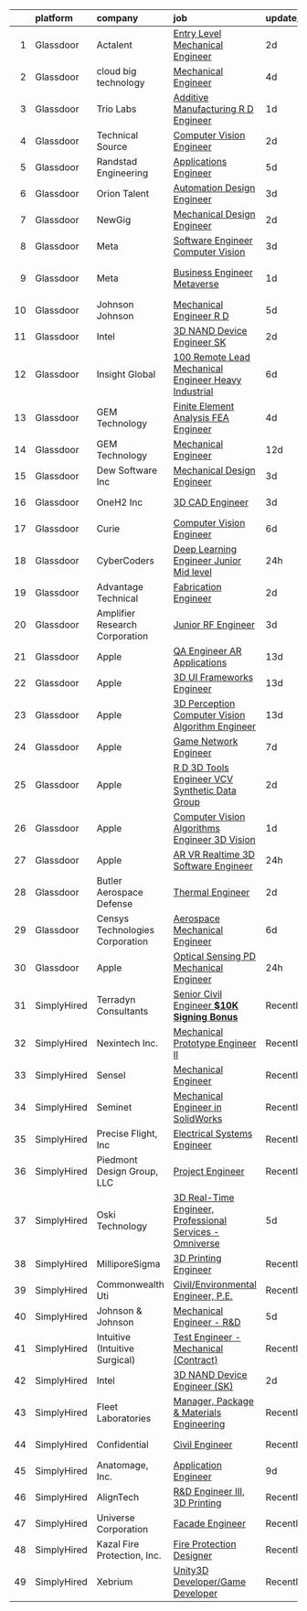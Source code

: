 

|    | platform    | company                         | job                                                                                                                                                                                                                                                                                                                                                                                                                                                                                                                                                                                                                                                                                                                                                                                                                                                                                                                                                                                                                                                                                                                                                                                                                                                                                                                                                                                                                                                                    | update_time   | location        |
|---:|:------------|:--------------------------------|:-----------------------------------------------------------------------------------------------------------------------------------------------------------------------------------------------------------------------------------------------------------------------------------------------------------------------------------------------------------------------------------------------------------------------------------------------------------------------------------------------------------------------------------------------------------------------------------------------------------------------------------------------------------------------------------------------------------------------------------------------------------------------------------------------------------------------------------------------------------------------------------------------------------------------------------------------------------------------------------------------------------------------------------------------------------------------------------------------------------------------------------------------------------------------------------------------------------------------------------------------------------------------------------------------------------------------------------------------------------------------------------------------------------------------------------------------------------------------|:--------------|:----------------|
|  1 | Glassdoor   | Actalent                        | [Entry Level Mechanical Engineer](https://www.glassdoor.com/partner/jobListing.htm?pos=120&ao=1110586&s=58&guid=00000182e8769592ab3e5d692e8ec8f8&src=GD_JOB_AD&t=SR&vt=w&ea=1&cs=1_35b13b8f&cb=1661757462303&jobListingId=1008097709223&cpc=F41FEAB56D215062&jrtk=3-0-1gbk7d5dt2orc001-1gbk7d5ed2275000-b1b06bc0b7d6abe7--6NYlbfkN0ChYVx_I3yfZ_JDY3EFoivtqvi_stwnZ_kRt8Dowt_l_d1ydueao4NE-oUleRJ4yhieQCQg4CEUg5kHGzx3ngPJE9ozwM4bbGHd6I-9Ko3KmQjgP_8h698SRPIyWHOX60ApJPyaq18XwtmOdvyhs0sbZ7sRB0p6_rKuUpAbmZe5lLlLdopUBEKLLBxloK-tXAKHWi8LoU4AuJt_kOreVnBKtdpmZHumw9yvYSTEdNIKjEqk7PFcK5UWLhRBtyHJgHao6aBmN4h9SBS8tmNzlNjdy40T8Ng5Zoi3LrnyU0X_kmDLE63E1MnnnTggq4eq_v8EgXaN0i_vPPDxtqji5KEQ1ipUrrW1Ih3xUia9mHG9fKmY562slOiJe6QhJ0G4d4w7fAI2JZ8Ya8xdFJaT0HS7IsGCaur9QBb7CMkJv3XL08_AJ8nH7x7yyqWc-tlylsszZRlWt_Y_N3n-5FPoEH21C-M-j-r56-i_ytRByPFFAeSMDe9b6HPpE69E14DQ2FfmM7VT2vuPomAQGyVql5aBeDuGlP3XtBTUMQ8_1YJ9S2O65ymjI3UwfpPPuOuXdWyj3Jgj0DUHXPlRvVHHtpDE2qlNXwgKP03g6V2XGYdzvAfPXRPQsUZjmiAnFke1hz07ZEX_hL5_NmCiz1EM2y51K_14PSTcGJLIaZo3CFWlY_OOcTQCXJKSe4CK68Xq54j1NMVic5BqsQOeHMOFGGTMeI8cwBST-PjrRZqVPvP2FbxNmTvekS0jG8EEDJ0uaJwG1gIFUBs_K8Ac73300KkdSun978oe8vYwSnvPmJSheLEprkWb3kGQieMT28-VG3R3jC6i-6KzFyAjZU6DH3sl2l9psKLqXCflD5U1IY5NQ4sojM-dWtSmfppb_2Ut2eEVVDDo_qD4mWSg_E0hpjfNZI8fMG8aoc78oQL4urHrHK6hhLld1RyhILbdg0YwbHMl_9LaRe9XPUWe2GjO4T0W)                                                                                                             | 2d            | Hyattsville, MD |
|  2 | Glassdoor   | cloud big technology            | [Mechanical Engineer](https://www.glassdoor.com/partner/jobListing.htm?pos=130&ao=1136043&s=58&guid=00000182e8769592ab3e5d692e8ec8f8&src=GD_JOB_AD&t=SR&vt=w&ea=1&cs=1_32148392&cb=1661757462303&jobListingId=1008091108411&jrtk=3-0-1gbk7d5dt2orc001-1gbk7d5ed2275000-e259a27cd6c82b0a-)                                                                                                                                                                                                                                                                                                                                                                                                                                                                                                                                                                                                                                                                                                                                                                                                                                                                                                                                                                                                                                                                                                                                                                              | 4d            | Texas City, TX  |
|  3 | Glassdoor   | Trio Labs                       | [Additive Manufacturing R D Engineer](https://www.glassdoor.com/partner/jobListing.htm?pos=111&ao=1110586&s=58&guid=00000182e8769592ab3e5d692e8ec8f8&src=GD_JOB_AD&t=SR&vt=w&ea=1&cs=1_500da786&cb=1661757462302&jobListingId=1008098463089&cpc=A65DF3A704A48F9B&jrtk=3-0-1gbk7d5dt2orc001-1gbk7d5ed2275000-9dc914b3ec0a2316--6NYlbfkN0Cd5ZvLdai7cR0fypH5_WiGezUQesq24dbKuF0ly35yaxRTBN3h8ZOqqTfX7muDhdNWDaizCg6YCPelZIfiiTNMuumByU5qLqNzync5nMxb85P-YvksolJMG8JAMlx5ubIWZtAuv4HEsNWZD901m8qkpKKsZAusQGIWd_oF7PJNVPu2gsB01XCh8VwM-XhfNQdtsQ4vMpe8e_2fYgHcnSXdY4khHAkhUytD9NUg6pBwnpcMuj3tVq4gjeAvI38LZ2oWxcOzu_tHZun7Wjv3jMUxojJvdXhpuckEQKNTQPBhpaHqeW5SCZPve1rWtKbRK-YxkLIVI7Azf4Eu2iCWfC8ulVaK404FH19i9r8Vl-QlCnL5dEyikd2y2D0XPiMmjA-Eq5FXHPfMiCBZjtVbBXY3gXnXakegtFTPey52RQZRw3s8DcyI6bpCWooKlW2nSOh8Iriy0gsSJJVybWjJdfqmSIwdEwEQfzf1DMuZOWsU2vn37vXosCRICtfZp7d66F5NwvI2MP26ba6BUF2HJSvC)                                                                                                                                                                                                                                                                                                                                                                                                                                                                                                                                                                         | 1d            | Morrisville, NC |
|  4 | Glassdoor   | Technical Source                | [Computer Vision Engineer](https://www.glassdoor.com/partner/jobListing.htm?pos=109&ao=1110586&s=58&guid=00000182e8769592ab3e5d692e8ec8f8&src=GD_JOB_AD&t=SR&vt=w&ea=1&cs=1_76b2fbdb&cb=1661757462301&jobListingId=1008096611903&cpc=E773D000C9BC26FA&jrtk=3-0-1gbk7d5dt2orc001-1gbk7d5ed2275000-fcc801bb0031cb7e--6NYlbfkN0BVHAVbyk02xtdsekdlTrE-4sTi7dv4b3jkPrZBtDRpMmX6F-ebl-7PLX6xGoiR0jhnNRNqAuY9JSqnib0szHK_NmU4syC1DD49NyZn67T65kBDogOL8fghJubHqxb3B7mHDbOURq7cPcpASEpVJIV5DWp6KXeMBwt71z9euHvEpzL0omKYYsHjB5MVloRl7LHXQdl18ey8pRL3Tcx8MTa_9b41jUR8YnHUa-PcqS9asaIsALkSR0WjzuoI5BxB8XHDR39Xy_MtCUFLdfSO9thegcX_ClqFmIaUx8FsMrQrFjXEgx-LaGdNs0TqYipXXURv_HY4tvngbSlFr9DEBkkMsMcXJ9zqL2J3RZGr3Dw04l2oeHBP902OPuw5oxRq8culA-hJloT9NQiH9903EMwH5HwbFirSbwT8WRuYITKpx-bBe4UQKdTHKgbGBQ4I99FboY9ifx3en3szvB-anafcUVOtunyOSUR_tZ6sB7PBl49wGsEB4yc7AYrhEcjr2jsNw34TASQAsmYw6VXqEmvT)                                                                                                                                                                                                                                                                                                                                                                                                                                                                                                                                                                                    | 2d            | Remote          |
|  5 | Glassdoor   | Randstad Engineering            | [Applications Engineer](https://www.glassdoor.com/partner/jobListing.htm?pos=121&ao=1110586&s=58&guid=00000182e8769592ab3e5d692e8ec8f8&src=GD_JOB_AD&t=SR&vt=w&ea=1&cs=1_a0b0c641&cb=1661757462303&jobListingId=1008088996615&cpc=451933188B21919D&jrtk=3-0-1gbk7d5dt2orc001-1gbk7d5ed2275000-45f59abb919e2c09--6NYlbfkN0BDx217eft1lC7uqItkaModCFPNh_e0lnHdKkvEJecXwu4gIqA7CFTnXnpT3oVx6723cGo1E2w51J7vcWWfmgJnYV22zmCZGiDAk36AgPcrcLO_4BZ4VAoaddfqDbDZDGsakZ_A08b5E1Yr8Gys3C4OJ67eHd7AyITwv9V4g9fI1nBYVq_bFq2Z-XN54JknFGnjYnOKaKLxrJwvxVny0CY2cBurXDB1gg2wOF87BESC44YqhRdDgMjJ2qplK0fvBaaIfGAMcwXbXX0JrW9gnsaTCclBpyedCqsYsozGDeJf3sUfKEyyRHhSrCmHCD-cSQ5tkBvY9cNKQJ3kDGc-R6KSbEdGYHbi62mclokglZ7Zy0CnCtRcAeODUcexh4_NcAqyYEwooxCWYxyUZbabY356ObaL69GWU3VmuPsLef9BpzhMtXfSKjPRsmHAlmXeRRIlfF_oMVOibd2fqSk2CbSxptnGahVNSs9mxQY45_JVutHqY-kH7ouLAXtNvWTjfxkBrMgQcK_Xh5xJga3vpBNGVwlHYwzvimnuDdkpO5D5lWaR9vmuxSVpvT9dU8dNA--Yeej0WvXqHAhte3cLL6ctMuodkA5rK0kXrK3W4e131-I6x2nbjvXSx5zYMdiZof4%3D)                                                                                                                                                                                                                                                                                                                                                                                                                                                                         | 5d            | Fishers, NY     |
|  6 | Glassdoor   | Orion Talent                    | [Automation Design Engineer](https://www.glassdoor.com/partner/jobListing.htm?pos=119&ao=1110586&s=58&guid=00000182e8769592ab3e5d692e8ec8f8&src=GD_JOB_AD&t=SR&vt=w&cs=1_f08f6760&cb=1661757462302&jobListingId=1008095638978&cpc=A65DF3A704A48F9B&jrtk=3-0-1gbk7d5dt2orc001-1gbk7d5ed2275000-9f092e53be157096--6NYlbfkN0DNcbyVov_OIATnof2VlBLrrhqMepTJY3Ybx5W8u3eg7I8QJSLWZShvKvo8VSgSo7qSBBC6zNYz7ttM9j5p7kqzcr4zwMo-htTWY2d-7uu1qWHWUtaYQU6coGDePYa2p35vbdAkHsXKyEXguU0WSheTY8n9Z-7vDc4vu4RFi2qptBIey0VIjDd6an-eeU5nPqX753oryd7BhP3ksyiG6hpMpzDkCAHmq54YXgl3ePrcfS-jCbGFnSuPhu4QoFNdunNwVxc3hi2z-d_rOuHSTA3ZES0bCQRPegXHWye0oGEvfQARRUePq3AB4no7XcDTMU7D-3Ahlmbutrq8pIHLSWPt1MmrERiOgJlIld0T8e2vrxsQytK1mJOloJrC3Jrg0QWkUGJO9svHJ6gaikq6_HukTO72olhrPeMckLyX__q7OeuoGCyM5t7GcHKH7p3YqojOX1yw5O31BwbZAcQhG-hs6I63SHFmnE0_I4ropImSk09fZxvCgL1idznsPOg_Ry9g7tDRWjEYJSY_Eh_yeocmfswlgKYGZimLiCVnkcTSQujtlOLba9hKio_HcgI96XoARM8mt5rOzA%3D%3D)                                                                                                                                                                                                                                                                                                                                                                                                                                                                                                                           | 3d            | Conroe, TX      |
|  7 | Glassdoor   | NewGig                          | [Mechanical Design Engineer](https://www.glassdoor.com/partner/jobListing.htm?pos=123&ao=1110586&s=58&guid=00000182e8769592ab3e5d692e8ec8f8&src=GD_JOB_AD&t=SR&vt=w&ea=1&cs=1_1c47df38&cb=1661757462303&jobListingId=1008097689412&cpc=3BA4CE39D5B5DEF5&jrtk=3-0-1gbk7d5dt2orc001-1gbk7d5ed2275000-037c64dc584ef29d--6NYlbfkN0DMRWx3dxQwEUy80STP2pDlM0S_bnaKySzJTmtENEPEW3GrnwDjkmeNwP_gM4-BL2G4M_jF2VD7-o8cKRfvKuzjIx5fIgN-gkh1attGM9uEEla6Dw6iFpXy0nAJggcNJ2DR3O2a7fIPA0uxasKU4XBr2s4zEL4pXvo9hi8c2V6d5W2dHDu0eKOxtzBG_KrjXCyU2ViJbNo7iKC6WVJzUYTNqayNMUkO-JFmVsVZplSfWwTrS_8FIPuSongupKKLclLEFjHi3c3dWQh16m4C_rcP-VWJprYKHen-aqaZAoi6Dgn5KjuFT3q2fNzqAneqXxImFb8mNZ7lhVf1yetGl1lroQG309dCtn7WaaS3KeGZY52Jr8B44H1QoQR7sRuSLJStQVqcriB_Yy9ImKHSjl2o2RnaWpyN3jap8H4YKJWOj_esQ2WjOcEXJEEa3_kihHXXPTqRmLRbmxgcW0pKAgP66u2zi7Kjfl0E2kMnZT6lyyfFNvsAvhFqbeuSSUGxpSlM_2ojykEgJRfkLHNsQOUMgwN227f1YLtQXxyGmXbvTgiIt3hj0gsFbmBL62PzQ8Ub4LN-EFxbceb8j3e8C-XPaQCSsXug7evgPVl0vNU1K8taf4Bj2ggD_x9JtlWPJ9LSaBkYcau-GTN7VBefIpBbmyRIyDM3miMtqB17YhosCNwgQIOJxduuYgWiASGtcL1XhITJUR_0DmpaI6nUZWbk_1xNAVySyBpT7synOpBCbnZrtW2BXqlh)                                                                                                                                                                                                                                                                                                                                                  | 2d            | Barrington, NH  |
|  8 | Glassdoor   | Meta                            | [Software Engineer  Computer Vision](https://www.glassdoor.com/partner/jobListing.htm?pos=116&ao=1110586&s=58&guid=00000182e8769592ab3e5d692e8ec8f8&src=GD_JOB_AD&t=SR&vt=w&cs=1_e62b9877&cb=1661757462302&jobListingId=1008093941053&cpc=3DB599BF2F4828F0&jrtk=3-0-1gbk7d5dt2orc001-1gbk7d5ed2275000-b2b518788c3d128a--6NYlbfkN0DYl4UJW4r1Vl7FEn6T9F-rD9lpC-0oMJVSiWjK_MGUd8e8cHXcpv6KPyjLHZEfqkXhXH3RkyJcpBjlKun1g-bIzlOj_engeMDpNUMu2SnjLL4nb2qjHN0fD6G2SaaDCYWd_NADlcKjHwm0To7Vi_zElUhzGS2eBHtTcT-8LusI7T0hKFquTqmxJmkL9sCNDgoTqLb2iC4aA5K6ImnRbHEW6YX5s-dnhjtJIhR-OZ4LznPrYhGwUi9B053KTR25y9pPQLg9KVr5sKDo6_ocqarCXUDnEPm6g70PgFWUm1SS6pvWtUUEJzAhQ9K7Mf-iEL-csXrDBKKLXGFyJnfMuRTtKrYlDNLEQcT9ChKX171mVAFFuZ_t-ip2zs56Lq0naYiYWY3elBFjv2jQB7MumKVeoA9tWJkJRaw8yrhAHJJ5RD9iRhlltMV3kae9KxUO3uedSMn5-BF9y5CAHhd-sT37802_aI8dDdRSUmZfkgpA4dOGy_7OaZoewEyE3gx8S8kxmirEiwmzkms-4PqDaJsRc24AgsE_edAa2WwMUrrb1J6Ss8s61VU1YmoudhObsbj1DlsxigcDC85NLAgvSKsu9YxNZXHIA5QRMOt7fZqxb74pB_jwzjjrCvojCPzC64yfw1amfQTN1YRN5YsKXPKtcGRo8xjJbFUtxG-q1-08TpKCFDxoJ8dMi9tIZxqG08iBA6wjwMHdcTVOB8XWsd4_u4Y5K_xv9ma4RP5HQMDp2UJ5LacFqMjQ6pQ__VZat1J9bNCy8DZBZslZ5AdvG1iZCKve0rOk5pHq7gQ9NjfaYGSHb5w7ViaoZKtuh-MRXDuHIXhUHE604y2MSRAlFOCfpaFaPgUp6K2HT3S_Piv82fK3ma_tF3ht2aFwfYwXZ0UAq7V0GXiI_DVMGjBNnPQ5JhO_K-Epc-R1mqq7IeLraqXNR5vZJCu_L-wntg6S94azouScfZ9BtxMPUcrJJdKkoUtP-u7deLn-nLOBfmL3xsM6aRme7l6XDGm2Dk5Ibv4jNU9PF3xqiZ-MnA-_Uqo4vedUZfDueG14TxYWV8otmZxtFzPFvYgcFEq9QlSA3dA%3D) | 3d            | New York, NY    |
|  9 | Glassdoor   | Meta                            | [Business Engineer  Metaverse](https://www.glassdoor.com/partner/jobListing.htm?pos=110&ao=1110586&s=58&guid=00000182e8769592ab3e5d692e8ec8f8&src=GD_JOB_AD&t=SR&vt=w&cs=1_7a435bb9&cb=1661757462301&jobListingId=1008098380622&cpc=3DB599BF2F4828F0&jrtk=3-0-1gbk7d5dt2orc001-1gbk7d5ed2275000-f74c31323406ede6--6NYlbfkN0DYl4UJW4r1Vl7FEn6T9F-rD9lpC-0oMJVSiWjK_MGUd8e8cHXcpv6KPyjLHZEfqkWOcX9hFWx8hBZJ35vVM6gOPhIq3PQwo91r5nRGltgM-tikUBEzlprCWfFNCLGDtOua8yMqQx-wqUgalNXupcKM3JJCce47PW0xPi_cZSXqwe59jZh0RIuzyvOjD6-Q4Q17ccMzSs_eUc-zinSZMtzSyQjwCBrt020tgDVm0XUWdnNmmfE92-Q68C5WKE30iyyCfnhRszl6nPAheNL-bAjqjf6c85g2FEz7WXwYgP33z3X0bjuf3BlSjmhAa9FAG9jPVRDMfnwgmiDhLdKKwSOOaFmS0UPLiSuN6StcKvBrn2eOBvgNgvuE-qmeg6eQqqjn0_CGQ-I3unr8_we9NmardosPJyJHQvlE7Gzjg6u1V5WByqOy-sA243pDE6MWsVz3UxrYOmG1BVezHifeZtfKVKRFxM7OO9yz8uJpZCIEt4VncA3hPGql4_KO8uO1hHj6eIbEKAxmiiigpbdrB2CF945w62F6PtMxbPOCgFgkkQ8xZ2VmDhVCeebluHolgJGW5ws32VKcRHprsjf8-VjnMwKPz8iRaxx8Dy9ur_UmufT-8_WgFJYRyCVts5yJhWiMyK0LkHGN_sYKUVqoP0bt-xpOnf0zWgiYINimEgat1yRTJntz-o4lhjCbrPNVZfy5KLQUj_VlcgEQl4KonZ6s-UMy80aT7Fk8JKOT6cKB2sNnhpi3qR35rT9f2hikBQPyvdU1fq0Psoy7Xd4KhqrIWU0FDI67KtEcyQT_1pcT8qwD5jGpqYMobArxTYMsFvXy-MjmcDVmnBCZYlms1A5mXagQKPH9La0nl62__5HC99yfGbHqQvQrkySTByMhKWPw9qPiWjOgF9LrmvP_1vW0kV4VRj0ojlRNDSviZrOgCFahp1N-PSn8Dgc1uzc16CZlhKKLHwsNoOPj2-3UuigapuDq83FfjHEQoA5KGprQ244NSgDzeHtYN-175uQhbY1kX9ZuFvlo0hrbYqBmzZU-KanrUCYvW50%3D)                                       | 1d            | Los Angeles, CA |
| 10 | Glassdoor   | Johnson   Johnson               | [Mechanical Engineer   R D](https://www.glassdoor.com/partner/jobListing.htm?pos=127&ao=1136043&s=58&guid=00000182e8769592ab3e5d692e8ec8f8&src=GD_JOB_AD&t=SR&vt=w&cs=1_223b38b9&cb=1661757462303&jobListingId=1008087742313&jrtk=3-0-1gbk7d5dt2orc001-1gbk7d5ed2275000-01e4976b1197adc2-)                                                                                                                                                                                                                                                                                                                                                                                                                                                                                                                                                                                                                                                                                                                                                                                                                                                                                                                                                                                                                                                                                                                                                                             | 5d            | Santa Clara, CA |
| 11 | Glassdoor   | Intel                           | [3D NAND Device Engineer  SK ](https://www.glassdoor.com/partner/jobListing.htm?pos=129&ao=1136043&s=58&guid=00000182e8769592ab3e5d692e8ec8f8&src=GD_JOB_AD&t=SR&vt=w&cs=1_9535c4e2&cb=1661757462303&jobListingId=1008096181371&jrtk=3-0-1gbk7d5dt2orc001-1gbk7d5ed2275000-5198f76ba5ecc0a3-)                                                                                                                                                                                                                                                                                                                                                                                                                                                                                                                                                                                                                                                                                                                                                                                                                                                                                                                                                                                                                                                                                                                                                                          | 2d            | Santa Clara, CA |
| 12 | Glassdoor   | Insight Global                  | [100  Remote Lead Mechanical Engineer  Heavy Industrial ](https://www.glassdoor.com/partner/jobListing.htm?pos=117&ao=1110586&s=58&guid=00000182e8769592ab3e5d692e8ec8f8&src=GD_JOB_AD&t=SR&vt=w&ea=1&cs=1_f4f85dfe&cb=1661757462303&jobListingId=1008086517088&cpc=AC285F3A3ECA6BB0&jrtk=3-0-1gbk7d5dt2orc001-1gbk7d5ed2275000-3dafc79a394c6fa3--6NYlbfkN0BKkHZu3wF05EeDimN_p6sYpKCMArvwa95YdH7UpkaBCmVx1zoZnA2qnPb-1Ufh2tiOHJD1ZNQVpekmIBD-LDA5YAW11vBtMrC2aUr2CaOn7pMvvaS6rfymOwiAuRFWl5Jm0wtBB3nIg6_0ciRWc5_M9XUfh8fuk9Qofe-TvQrZDkJ82rzo-QsAuiMjc9ri7gqpBL4TO_FsQkgAFkDhABCPY1J1FCElC3rZluEUCVhj4Y0zQhqGCmaGghHMs1iAc02QVXM6O6nxTE-ZSV-1GU6rUcuuUjDxI8KEKtD38ULz3H93GfaXxCEmPFYvkF5PMg7BbOxbH2HuqHLY4r9CaG6Or9hZHzgqrwEYFsbcah0BOovdlE4hhruOFmmtODj6jI04JCncYxyegfGMxc2BHk1RutJ3hZCb4hPNnsjtVCFT81WQKwtA1zETAC9Dd_mWDhX7sM_lJnugmHKgu6nc4dlCtSMXAzCFoSd8qYt3TCchohpwefeAqzNi4IHF66ZDIzvKrIYvFDXEap2QsZUvjMdq-tpQWW3s60-sYyYku8bEZg%3D%3D)                                                                                                                                                                                                                                                                                                                                                                                                                                                                                                                         | 6d            | Remote          |
| 13 | Glassdoor   | GEM Technology                  | [Finite Element Analysis  FEA  Engineer](https://www.glassdoor.com/partner/jobListing.htm?pos=102&ao=1110586&s=58&guid=00000182e8769592ab3e5d692e8ec8f8&src=GD_JOB_AD&t=SR&vt=w&ea=1&cs=1_e72d788b&cb=1661757462300&jobListingId=1008091012394&cpc=0B561D89933DD0A0&jrtk=3-0-1gbk7d5dt2orc001-1gbk7d5ed2275000-7fab29bb225d4d6d--6NYlbfkN0DlcaguI4sweZRKJTadbViwUmuipadyC1IVR7LlJxAnY3ZOe5e_slvkrj--CbdG1yHcMRNkSFAdBxrecbOD342ndYZ7tffkBAuNAZuZEo0fDUCjo6vKGn68p7q8FgtSz62UzUIsoN7Rndtf8oOt9hOwFcU09hAEyMn1uYzCoDb2lHTOnj3VUSmsA-cvHnFvg_4T-P6DQsyIYDyvc809tnvxRYfaZQ-dnvKwq6HpnEvuX4D8pMtYy2SThKZT0r0CZbsM3aJbgVroQq6_fpE-XYko2k0T6PSrcS1b2ThBunxXcdJN-g4pGJ_RhC8PkSpxk_pHuc8qD6922DHael1w3Etteurmb_RrInuAcqHGwf6TGyRlJYIsLqjs0HHSaWrqvXuXRXTmTurL_zFQhdVJxwo0BCdW3QLoSmJ638-2LVP5LiguTCJ4vTFJuDdP32fb9g3XPAigRkQOiuSE-Ku40V2kKOJ9ITFTMN_amg0qQvZI49_K7IoWD6UVbroaL6Gh6OTYtMdFHexNwym7m-kQnkEGyjZcdCxSA7c%3D)                                                                                                                                                                                                                                                                                                                                                                                                                                                                                                                                                        | 4d            | Oak Ridge, TN   |
| 14 | Glassdoor   | GEM Technology                  | [Mechanical Engineer](https://www.glassdoor.com/partner/jobListing.htm?pos=103&ao=1110586&s=58&guid=00000182e8769592ab3e5d692e8ec8f8&src=GD_JOB_AD&t=SR&vt=w&ea=1&cs=1_a5cb86f0&cb=1661757462300&jobListingId=1008073478243&cpc=F1339989C5CB8906&jrtk=3-0-1gbk7d5dt2orc001-1gbk7d5ed2275000-dc17c4634c280310--6NYlbfkN0DlcaguI4sweZRKJTadbViwUmuipadyC1IVR7LlJxAnY3ZOe5e_slvkrj--CbdG1yHmueiaOiO5m6JhHGt3MBt_gD-jsT5Pv9yYISAUjmuyXMs8KktX9L_xmnjaietQkAoIj4-qEVFYj4e3IxXKp4molBxchs2xhl9hF_YgsztjdnLjghBPta7XJvtJ7pys8pups0p-JAoDMhrM0zcmJEYjA34KovVmjOlOpqEaIh4CTmArImHKUhK9Taq_J6JJPtzFt4vkHrUsf31QsJuJCBHETXIsRFFkM-XIkdAb5LtY4UxbbC5mRExGJ1ygpixX_G-aGcDcL4gl35B8_jskCQWAoSTUyqc7QmdpkwCwuDidSJinKpG07DrLhfdtmbZxIhWKCyDD2Q3MixyBjrj-Zu4ul6F1RDFNHYt_K7OkZ3EtUrgZUlrVcWLZzfnAEBVLaIuP-4A6OUitvy4UAk-S-TVHCYfSLfOCfJ8uJS_WoOLGPIVV_CdxNk9ONV14lvvvj2jtqenKm0pNBw%3D%3D)                                                                                                                                                                                                                                                                                                                                                                                                                                                                                                                                                                                             | 12d           | Oak Ridge, TN   |
| 15 | Glassdoor   | Dew Software Inc                | [Mechanical Design Engineer](https://www.glassdoor.com/partner/jobListing.htm?pos=126&ao=1136043&s=58&guid=00000182e8769592ab3e5d692e8ec8f8&src=GD_JOB_AD&t=SR&vt=w&ea=1&cs=1_bec3b4d0&cb=1661757462303&jobListingId=1008094028634&jrtk=3-0-1gbk7d5dt2orc001-1gbk7d5ed2275000-52af3969f7535378-)                                                                                                                                                                                                                                                                                                                                                                                                                                                                                                                                                                                                                                                                                                                                                                                                                                                                                                                                                                                                                                                                                                                                                                       | 3d            | Remote          |
| 16 | Glassdoor   | OneH2  Inc                      | [3D CAD Engineer](https://www.glassdoor.com/partner/jobListing.htm?pos=101&ao=1110586&s=58&guid=00000182e8769592ab3e5d692e8ec8f8&src=GD_JOB_AD&t=SR&vt=w&ea=1&cs=1_383b3d98&cb=1661757462300&jobListingId=1008093611338&cpc=CAF32EB92433BC76&jrtk=3-0-1gbk7d5dt2orc001-1gbk7d5ed2275000-1275555a5fef7bc9--6NYlbfkN0DSfZl1X0QK-zmVq67bCieVP4XLrROAZV9Y8StZtsmr1Mc3bAiqraA_ldTzds6P24ZQMv8YZ873Cj60ylEZXKJCNMowpxrsGYtcfuMzlbcWiZb6pvuLiP31Q58g4G5ge2hnXcWLFTQ7i9KJ0fr4LOpkw87AutV0Ss-x_U3PZEVNkqiSj43pK3AkKLQKADCI5NmaciR72ukJV70p9yYwFWr2ucq9DeshNUVABKlvn68Hu_DKXiBqM8uJvNrcnCYrfSbZRjarX6ZzE2mYLzRkTL6TnXGOvjmmPm6kaBN4b9lB-7hY96och9RBHHm_FKteC0n3EwIrMYbjwkeYM4c8ISIKFGqNKbrYDZlmWzlH_QkRL2iTiJlOR3BQLZCv9ZCqx82sKtPPPademxX6YvYupkxs4E7CJU4FcsEM5VRuUHaelu3I1GuQTeMimL_JhFoIaZHSjA_8YnqJrMYBXvbSLM7EC2FmqjoJA_DR2uVRk4W58s4D2Cb0bWqGKX1HnkIuSYWteovtLYUvuMuEnc14o009oGpP7nI18WbdO9S0RDm_ES63QQqWPZ-0)                                                                                                                                                                                                                                                                                                                                                                                                                                                                                                                                                             | 3d            | Hickory, NC     |
| 17 | Glassdoor   | Curie                           | [Computer Vision Engineer](https://www.glassdoor.com/partner/jobListing.htm?pos=125&ao=1136043&s=58&guid=00000182e8769592ab3e5d692e8ec8f8&src=GD_JOB_AD&t=SR&vt=w&ea=1&cs=1_e5873f40&cb=1661757462303&jobListingId=1008086881085&jrtk=3-0-1gbk7d5dt2orc001-1gbk7d5ed2275000-4b0c9406024aae3b-)                                                                                                                                                                                                                                                                                                                                                                                                                                                                                                                                                                                                                                                                                                                                                                                                                                                                                                                                                                                                                                                                                                                                                                         | 6d            | Remote          |
| 18 | Glassdoor   | CyberCoders                     | [Deep Learning Engineer  Junior   Mid level ](https://www.glassdoor.com/partner/jobListing.htm?pos=122&ao=1110586&s=58&guid=00000182e8769592ab3e5d692e8ec8f8&src=GD_JOB_AD&t=SR&vt=w&ea=1&cs=1_6f7e03f8&cb=1661757462303&jobListingId=1008099568535&cpc=AC285F3A3ECA6BB0&jrtk=3-0-1gbk7d5dt2orc001-1gbk7d5ed2275000-e5505224a725663c--6NYlbfkN0CpFJQzrgRR8WqXWK1qKKEqALWJw739KlKqr2H-MSI4eoBlI4EFrmor2FYZMP3muM3GyUliC7ZWoDKs0FuIgQ04Ix3WqOTJPOb3nxeylC6jGpg1smjW5muOdqhyGrwb6wAgufRP1xB4DYk--o2Jo0T85Q3ODiXcMCAwyhKASkMj1XVnhIZA6EWfr7qfidSmvYY_58K0FIGhMyLvySDNIBzWtmcpSu-kmnpVM1yT1588068K50QAiaslyof2NWYjQoXPnH0FAGUY3b5P2AS2lZRNMFXPaKiJuamjWf_bjebMhdzOP27TZrTkb7nvLqVZZ7Rr6pow4LaX82x7EtxngeHpLAO4fICtHuq5asjKPIetlg8oblzPYpUQENsoaAbUagZQHpV7Gqq4OHBiSLbEz507s7PUF44mBcIFQbIXEutURblRHFNFYuzGlC_M1zOBICf0hTN9GCyx8lH9QFE4LV3bMCPFXLQaQZX3skdQFWdXBNbCTAsAY8hxpaOnG3UFESAbCemmrmW72wGgsDJMISoj9FZeQljRwSCoJot62wH8wUE5q94Ch6PPC4ihYMOiMBxdIlBo4TR9algKAnk02GilTmcDq550ZUcz2Wm1xH_jdB_0i0hjxfYgFUHlJxwb9myv0AScZXhvqIsieAFHs5qgmLkLCkbAoyGSoNzIuKM3yXCpaGkD8Ivy6eXyZBA2Vs6YwVTMH2wJU1_eX5ROx7-AQX4916jbI6N-u71uL5iNKcW1gM7m0wArRDkrmZf9fsbPdIlTcU9Q03nYgjitkOddPdjJxZBjJ4EuZsZOoU_eSalEVYpbh-fqrntd6TrHiqPb9bd4hwC1Tx6ibhhYmsOh8DtCv8PBHr9fnQPNUsWX-01sxR8hko1926xDgKXPmUmsUD09CI-5J0kiml2tZychGnYrEIKxs2kVaaUFfBdJYUZYGliw2rknU47yQ5GjnZr3deEBXCJfDuAEdI9zlMDUcxretBWlAvxrlXU651iQcw%3D%3D)                                                                     | 24h           | San Diego, CA   |
| 19 | Glassdoor   | Advantage Technical             | [Fabrication Engineer](https://www.glassdoor.com/partner/jobListing.htm?pos=118&ao=1110586&s=58&guid=00000182e8769592ab3e5d692e8ec8f8&src=GD_JOB_AD&t=SR&vt=w&cs=1_c275e4ca&cb=1661757462302&jobListingId=1008097040113&cpc=FB7E4A1762AE5BEC&jrtk=3-0-1gbk7d5dt2orc001-1gbk7d5ed2275000-ee6137c2601d8999--6NYlbfkN0CQRQ3eiV4YWjrRS1ho7HVQ9JO8v6Fb3eU0yDOJbdOiEguntuRlpE4-_N6DYLNj-GoKIqJq_tk2IDvUdNVAd0Xytn-pf31_UZlAVvcSTNg3cXwfYRGPht2D2QBRll9J3rWJX8q8vtEpO_t7WzIyAtQE82y9yKF3wwz0-GaDreE3r1tp6b6Z53GMfb3RmY3LD6mKcgo-dh5DmcQdLMEVqp17IkVURrn19N_vKB0Mouy21BU4Lh7gaJp5s_jqsGRGeV_fo5FpVn9AJOQ5Hy4pBMnMc-YqG41SsPUYVXDr8CJFbX3zt5r_wL9fJxI3tBdxqn2qVJq7efa1qS1E3WPTjlP-rPVT5Z33GpYiQPHWcTLxomerhyF3z0JOPxPEEuDyHHNFb7EGDIz0xStGsZFMx6YzDl1PtkGW9-PwMGl5A3JY15zbOmHcxqkQ-ISDG12LUjOP1m7aycPNg-l3TgpdRUybbWeJyEMAH8L8MwIovEl8QFdDrwvwXf1jxO7D-0M5Vf_2olZbj3RFWGQdNoFwA3SEpL6DKHIOjzOZtdoy9ml7M5ZGLDg2erTg)                                                                                                                                                                                                                                                                                                                                                                                                                                                                                                                                                             | 2d            | Raymond, OH     |
| 20 | Glassdoor   | Amplifier Research Corporation  | [Junior RF Engineer](https://www.glassdoor.com/partner/jobListing.htm?pos=104&ao=1110586&s=58&guid=00000182e8769592ab3e5d692e8ec8f8&src=GD_JOB_AD&t=SR&vt=w&ea=1&cs=1_bcc8fd63&cb=1661757462300&jobListingId=1008094054765&cpc=DFCAFF9DFE7B86C3&jrtk=3-0-1gbk7d5dt2orc001-1gbk7d5ed2275000-0de324cacc9247ea--6NYlbfkN0BhwSWBzNnK6FAQfCqOlvcAZCXqQpIiQyC0tToH9knyLWGk1Yp_KLOJ8cDuPYe_y2yzcTbe_DgCGGwaOUG1WB-tA1hzjBOwbaxAFucRWj2DQ1Rw0jLNJQ-Wdw0lWEnDlaHTVW4f5mJBa72H9ai0WaXgShwJy7mzr35Kmqcd1fgIJeP9tlUWiRFgFg5sE_4WK9bwLdm0GrBq_F5wucmI5XO3Ww_rkN_75mssYL0Wohd2_56hWlQnw35YFiL4US86NG2tfM9qPdgzR3YLzYW1VuQ4jasYDjrrCYyYDKOKQzAzUor3GeRzsBi8JDakkltFKkAnQ7Qg8LhTO-VPTcLe8iSdncYgnhnEEuHH-7GBfwuSjj-jdwSm18nzn9WN8RuyZPwSvOA-LMsU3LBJQTbD1E5a9tyFMtjuKB5jS56m9pJ70U0idl5uInQJNHo5ScKu1RmsqOcSKh1FU_MYoIrErZwyuHWDgn0zdl7EKH7yiPJbcTVtKOYXwbqBMvxKodDyHgRmIGOBOXULNg%3D%3D)                                                                                                                                                                                                                                                                                                                                                                                                                                                                                                                                                                                              | 3d            | Souderton, PA   |
| 21 | Glassdoor   | Apple                           | [QA Engineer  AR Applications](https://www.glassdoor.com/partner/jobListing.htm?pos=115&ao=1110586&s=58&guid=00000182e8769592ab3e5d692e8ec8f8&src=GD_JOB_AD&t=SR&vt=w&cs=1_7b8e1040&cb=1661757462302&jobListingId=1008072872883&cpc=F41FEAB56D215062&jrtk=3-0-1gbk7d5dt2orc001-1gbk7d5ed2275000-f68e406833670fe6--6NYlbfkN0BvKrLyj5gPmtZO9T8euul8TCxuuKNOtzRJOomxnwSEodTz2Bc-sPZlbtkML8D-m4pzgMpahLgxDndz9_TTjJy4alJyL0xMcdWSNi_NoDN3oeJ4dPUHqEx5jIrT3z3lrWkF12m4GEfQsESaF_Kw8k-ejjxMcJjkEg0aQRN-BYH4LJJnEwDKLaRBXzumLaPQuOTBf4zTr36idS-BQ4q2JqWmmyPwhs6_Mpbop80y1WQyAOl6zPCroyWJl6pBIGdxw0nN2rTjrXuqOShISqSVFiLexOYg811BqkVNyk3peh-w_1i2az2FOIRlQCtC3-uxGES44vkM067pFbLG5WOXkGg9ac_ylPTndf363Jf_dt_J03fM4SkH09awFf1MudE9duiMMlPE5OOO1xZEDmrzpF4VRenQS7HIpSeYwn7szkOyXcTjJyKUfYK_fjbLSEtJ6CTva754ZqgCjlbyyjoo5aXALowz2YS7wp_eXxZZuD0XW2stxH1CDsXeN-fdCvKmBI14k1hOl3Avk5tbPpeUYN5mgYYtNZB7OcJx0lZjRN4G8EGDnhUog0mb00gtGunfDTnIPeamQ3XL0T0_LSHbYldLb1fksNqY22-ijr760q1BsGq_3-4h137eeJIPkZ5tqp84yQjsO4wJsqra6EmiQocJZsv-GjnAjiRnnegdpUMgByUHyiXy17kdEGDmPDl7TlMJBD_yTS7rscR198t6-1IXdJSfOJjfrgulCaq_ne4WSCF_NSCX8zLjvT_8M10N1QwU7T7q6CAHiIm0TeZ12gidGULaYaEgMRFzRRCNHE42enBnb7YaohfHVD833HZPkDiW_G3QcA7S8GcYpvgsaRvDnribai9jRAeADieq_eguIsZy5JNg8CAS1uEu_UO9q7sfABcLhapY8TU-JDcMa5M9BH4HdKpqi68NZe0d5fDfByHf9usz2ppKoUb2Jsc5FUXe_bylveGtnQ%3D%3D)                                                                                                                         | 13d           | Boulder, CO     |
| 22 | Glassdoor   | Apple                           | [3D UI Frameworks Engineer](https://www.glassdoor.com/partner/jobListing.htm?pos=113&ao=1110586&s=58&guid=00000182e8769592ab3e5d692e8ec8f8&src=GD_JOB_AD&t=SR&vt=w&cs=1_f6a49370&cb=1661757462302&jobListingId=1008072872977&cpc=F41FEAB56D215062&jrtk=3-0-1gbk7d5dt2orc001-1gbk7d5ed2275000-49a0a698294376d1--6NYlbfkN0BvKrLyj5gPmtZO9T8euul8TCxuuKNOtzRJOomxnwSEodTz2Bc-sPZlbtkML8D-m4pzgMpahLgxDqPQp9W4kLJToXoDTWfsXG3kYYdBYf4dNUL-7d4N0br_u64IwiEd24PJmMi-fDZwHuAfRIl4MrYq1sWWPZEfohc1M4lIFvC656wD23UGu97J4Q9EdBV6MDUiCl3IX_wldu0VzlLUjwucWJGqlt-BM4AW6_SmDVIEEcq8ReqYyoryX0umSerKoG2cZCE9IOMfHmyZwlGI_V2Qp6ZiCUhMYfN0pINOVJWfFDbW3pP40A8VioDM9CsMbvLDygVTaUTHg4RbHXMgwfDmGLZkqm5njHqt7YCvEKTVQLUV9CPm6sPrGb-Mz48qc-wFcT8UVwtO6W4RckQrfeox0v75Kwp89OMyTD926hVYXthXOwFtHcpOR5HAvVLE1uEAFe1Pbx6S3idDEBMH4Aoj0kAsDAYBOXirHFf2Es9mD9e2xVggfpq5Q_Yp0i4S03QxzKrr8YDMDjcF7evvRLtk3iic5x9nWHsVBlFZ7LKhcm1LJfKM95DU0NqEg4fjj9f2KHCNYXlHIo3gaWKV5B8TsxvvO2z16879BKo1_hFzKoG6a_sJuqDH1sU3cgE7IgArl3ytwklKytD2zWL168x_cZhR0HEDyhgJg34xquVQL0lcNb01Un7YhRkvdbVFQd9grtiLaL-ugltUQjSz_nqlaUFBQsWDd-6Dvviem5HAdY7i0mVL4PJjD8DEKK0qfNRvZxvAywnUibo3KMRxOQPGCZ9k_OeDHoF0sb9k3POlddNV5cDKKwPgrySl_fKq8xbKN84a7K0FwSH9JeYkGUvAtPYxmFxgzU33doJmqCFmhqa1HjNnffaK583I0oKq89YIQbx_og5yjE2IJEN_SD4Fm1CR8jsHC9W4-l9amOJ9BZDr6zUwwVEmDkF9OTFJAfoM6VF6kRyP0w%3D%3D)                                                                                                                            | 13d           | Boulder, CO     |
| 23 | Glassdoor   | Apple                           | [3D Perception Computer Vision Algorithm Engineer](https://www.glassdoor.com/partner/jobListing.htm?pos=128&ao=1136043&s=58&guid=00000182e8769592ab3e5d692e8ec8f8&src=GD_JOB_AD&t=SR&vt=w&cs=1_2ac781ef&cb=1661757462303&jobListingId=1008071542910&jrtk=3-0-1gbk7d5dt2orc001-1gbk7d5ed2275000-308ff393c71a01d5-)                                                                                                                                                                                                                                                                                                                                                                                                                                                                                                                                                                                                                                                                                                                                                                                                                                                                                                                                                                                                                                                                                                                                                      | 13d           | Cupertino, CA   |
| 24 | Glassdoor   | Apple                           | [Game Network Engineer](https://www.glassdoor.com/partner/jobListing.htm?pos=114&ao=1110586&s=58&guid=00000182e8769592ab3e5d692e8ec8f8&src=GD_JOB_AD&t=SR&vt=w&cs=1_2e47fdd2&cb=1661757462302&jobListingId=1008084352778&cpc=654405A9B1E0A9F5&jrtk=3-0-1gbk7d5dt2orc001-1gbk7d5ed2275000-0eebe14d3a1350bf--6NYlbfkN0BvKrLyj5gPmtZO9T8euul8TCxuuKNOtzRJOomxnwSEodTz2Bc-sPZl29JElYHfcoQh2CHthAclW31PwahUMPiq0T64AkytA8jlmhLffKzLjGO3jno4_3oSyrs5rH26pVd0-4LMSvBdNa25BFeT4ULo_lF5BtS_mWou2u-xHtI7hxGEOADSYa_CZUlKr2mghjLlLWOd17UKbE0w5s7-4VFXvuN0yzepExVURX6xjZ1HXssqQv_Ud8URCk7ZVYDRQwMv2Q3yM-83ESIOtdoV26-1lwRdagmVZOfb7HFxrhFnVQUawk05kN_Z8FusGaXCuWRSnbsSEGrowvDPzKyUmCOwF6Hlh0a99zOwFNHSLBgzvCNw5NgBCpTtHpWqjn1RBremzZdJF6KdLNr-nJBVa8SNX7MEjYMZIso9uktuy58tYkrQxka0kH2F6swGzgX8tddxJXFpwAuliaNRdV-PGiBJsPtQTahocgq3wlEhoGwxFiXQniveqWMOqtL25RjiRPRfGGb59vxIg2LxxL_SvQ4Vt5lSsObjueEWTZpVDgXapYsgwGMRpHdAQ8hcG9m8xRuB5mmHgo_AnRNzUilXEGV3SjxkK3Z_O2e__HuZcA-mQx1NzhGEL8R923F4KVNHXRoSc28SHvSY0nAfG1WKcnrA56Q5FS6wPlCwmf-8p3MijJAPfzl7CrtIp1SrsZlU--uhn9yTSttOug3yc6qcfMPSHsotetPjEEA4OXGAniZ0C4OPfGqCo-YKj5lJ1fuQvJdqLrof_Dqg4St38jsdIBCVQVK8F4adqXU4_GoQgkPQDbMvmtWbjfi7WBXf1G7W7XUTSgBG7Yc6cGYtIpfEbf5dDq0io2N7yyI7d55IsKaqXtCotXpT11_h-dozjWaG5KumWxUx7cvztJEvFfr8O01s_4qNMx-NU0gPQ-49sUdjUBDhj8RbDPrs3MD2yUryVbqgwOkQt2MfCg%3D%3D)                                                                                                                                | 7d            | Culver City, CA |
| 25 | Glassdoor   | Apple                           | [R D 3D Tools Engineer  VCV Synthetic Data Group](https://www.glassdoor.com/partner/jobListing.htm?pos=107&ao=1110586&s=58&guid=00000182e8769592ab3e5d692e8ec8f8&src=GD_JOB_AD&t=SR&vt=w&cs=1_4d112676&cb=1661757462300&jobListingId=1008095803089&cpc=AC285F3A3ECA6BB0&jrtk=3-0-1gbk7d5dt2orc001-1gbk7d5ed2275000-71e1d8c9e0a54c6e--6NYlbfkN0BvKrLyj5gPmtZO9T8euul8TCxuuKNOtzRJOomxnwSEodTz2Bc-sPZlz8WNnvX-SLl1mwZlSYzalv-iwLnvKCYAL5w1Iw0BV92qz43mmRRnoT9Bofh8GYQ34IdsZyHq3FSwzXYfYJTmtO0TVdB-892AaFd98e2sBjeXGF8QXzLyRG7We1zZeKykT-sk4zaR54ME6BV67hJC5XdD2nXF_t9idLymx3H4e-rZtqLxcqa7mxxOOg58QFbt6jGox9dKynHoHQfzW_SFHHHSk-q_klJLoIjkHGOdRJjqG5pvAY-rcRCt5t9WsYx0kyiOdpC4Fu9NsXFeElakjFP_BojJuO2Z7x9XQeepIEzRf-fKDVaTkP6_cp0MxNlhrgZrrj5QRiRvdSZ-GVdZ057zcAw3ydT2WAW7teScYYSmV23UVJMqx7gmYWQg1KfDM3M9EoUFBj5x8oEzm8SgvVR9fAaHVNbXAFlcUIxFXDxiQrayp81tRksynC6I8CjL0zVRSB1TFudX1vVtrzk1vgFoD6EW0yNdHjfs5P5mLb1Pb1sVBNm47QyCcXns7NffU-xJvm_P6L6qQao9nPnwJgfozCK1vIaKsKOjUrTv3ts6IXCOjHQ7opofZZHdXcz1GSHRaF66qndtlpJ7EE39_YASTXXeP5PRMEPaC2xrXwgh0PbNjXBZ77J1v7Hx3T030wNIgSnzwnCYeR2n7igYy62wpGkzSSllktUgNaBEDiX2nT0CVciHxVLbarhxabZM5MAUGKAXa3v03CnJ5CicAbDFuBPzYeRyuahEigZ-lt6rmq2BGm-GoTAOu68rkaXfCBTSUXZ80axhsjZBrkHRd0hh1167ZIIDZ-mGAnbyWiUstwXnkwvTY7O797fe5q2XcBlL76scViWt0Mnzj2VE0dKdPXwG15Z8vILItuUqmDla08OvcRySCeb_E0ZsJWQg8cMrBcYPcu4DzECIM4T-81vFkFtmR62hyD7m5tIOUKuwVeUDDvtFGw%3D%3D)                                                                      | 2d            | Seattle, WA     |
| 26 | Glassdoor   | Apple                           | [Computer Vision Algorithms Engineer   3D Vision](https://www.glassdoor.com/partner/jobListing.htm?pos=106&ao=1110586&s=58&guid=00000182e8769592ab3e5d692e8ec8f8&src=GD_JOB_AD&t=SR&vt=w&cs=1_a69f7c90&cb=1661757462300&jobListingId=1008098069574&cpc=AC285F3A3ECA6BB0&jrtk=3-0-1gbk7d5dt2orc001-1gbk7d5ed2275000-cedb5b2f2913a9c4--6NYlbfkN0BvKrLyj5gPmtZO9T8euul8TCxuuKNOtzRJOomxnwSEodTz2Bc-sPZlz8WNnvX-SLkfzIf3sNUoBbeOMSkqj8x_BnkS1xAmKDZEkOdSFtukeTjBK8vhILuaAvHop0GSMvfJooDXi-ok88DbaCy5K4rX8Ovw3zTdEfR_9qhn_0GX_Mlg3a4CUIWVjkuO7fr9pluMRAekyikBd-YJp5c2jL3i-U8IeFQnxZTTZ0jhihgTF9Djur5FqK4FVwW6SCQ7buF59kbYIq7XFtmTX9MshaqQJnvQ4_g25H-AJKWapaCnUUFrUQGCaB1hEGWBTZ3l19pAZgZMxrW_ugVCz9v9ceBgwUFA_jaXMzn3dagNbBQSXfkix5OOkoAmP0aXIld7Uwt_tdP1ifp8fLYE3JegASWkMtusyPNPU9n5B1m3IxhyCh2Ru5mzpFaNfBGFToqf01eVMlOy_b80EY4Wc3Ya6cIaifXXEUFFOuSltdCYxHJFJvos87CHsOd8K1KbSV-MG_O-t93kXhBF9Q4FHZ2HNsj4jcibev34IR4GUIuwrZjOSgDj7BY3K6iWuqc5afwMEh44RSYT0NkmEgtlKZ0TTjWaijUjr8ObE88crhixkjYx5FwVqCI05C7Ovm2BlZICvDihevSW5oQYwDyoA9brNKRlVKg2a-pEr6dKcelRGt5-bHuBb7Wco-jrXCRxjVv8sKuA0wAAxTbzVxn9wLKDX8X6L7pes3XZATAkveTsxbfJLLtxoLOvWS89FgbTj4s6XubBpMhQ4uyqtsomoF2xR_CxFlPnOHR06Iiu9udvLrsU1wa8HYPlKiuZel4KEGq7HT5a63C3mCx0yLbxFviGYWagec_KhoEsbVw6EeMu40f4sCMUVXaU3VaR8AVoQEgLKON-KP9m7zE6a41h-qR1UKDRD8mPmBN9ZDiqCc8pWPrP12-lSWY_u4Q7ThWb4xtZhPskdKd3weD6u9aDcHid7WXrWxphSVEZWGE%3D)                                                                                    | 1d            | Seattle, WA     |
| 27 | Glassdoor   | Apple                           | [AR VR Realtime 3D Software Engineer](https://www.glassdoor.com/partner/jobListing.htm?pos=108&ao=1110586&s=58&guid=00000182e8769592ab3e5d692e8ec8f8&src=GD_JOB_AD&t=SR&vt=w&cs=1_d1cb622a&cb=1661757462301&jobListingId=1008098776184&cpc=6FC5BA77C9A4CD78&jrtk=3-0-1gbk7d5dt2orc001-1gbk7d5ed2275000-2bf60ac57527bafe--6NYlbfkN0BvKrLyj5gPmtZO9T8euul8TCxuuKNOtzRJOomxnwSEodTz2Bc-sPZlPHrT5BCwu4RVMzVTkgs3-vjoDYCWzvvUs_eeaLJOXN1zIoYX8913BaaqNnaVqRLHv8hw9DMGa87isheC7CcLTyQ6SiqMrxqeXZboRwDBQqCB2Z_rpBKHntKCBJ8MffPRqViwh6Zl0uCoxQkEaA-0ldxeM9lZOgxHAGZ00ScOjFNqQbS-GYdE6I2atrMW1lcwBu1tKuZUMvkqZHh2HdlSn1GZc2bPcKEeRU2K60L_2139yj4E0Mqb5Tvo7XRErTgLxqMUpRPRXbg7idMrR7yhWMFbbVNigWpMYGFTLX4d9eTd5_UsrQq8AXbZ07k9Dz7PIWcMNsGYabBgjghr7r6vaegEM6910nO6Y5TzmQP_tkBV597KfmCDQx6uDuXF4XSuxGnk7z2BAiqkafm03fj4CVFJzzSPZrdXtBTDY9EIMvR47EnPEiAvXBforkJgPO7DiEzkFcxziC6ju9SXKRDTPQ4S0IFGQn-3fCZFywP5r6JyrfrwtMfsiE17ce4PZHswlIgay40xwaXmpoFN1QPhgVKhDMi1nKhZ1036D-fK4CxsnlgReH3dnCvJwOanMdvNKayA-soAfIQdflIsAn8vFj2GX9RHACs6u_Qw80n6DXVZuKcy1sSrm58TmnC1AXp1PqP1PiCYVcydQu61t92tV8JVS3i8F-5v5rIgQC9dWnzMGm7vfI5V0nyGjKRICaE6fn-7DylalGxpzAxWXMnp8_0T18-AtbFpGh49Hs5r8ebkmzPxfF2K63s1kTHRT_6-q0oVzq1788iOZPMCQVQjtEwlk-1LufN0ErJ-EmiuHwD4rhKMrZ9rr5LgqftGNUEXwLeH081qB3VJxN7NRh6HY0WP7fXTEbl2xjTOeDQL7Uq9vOIMeLPcKApgdubsNd9g3hXH-CRjBr459BiWPqqUdmqjJdKqpw7PxEJXEVDNhr0%3D)                                                                                                | 24h           | Boulder, CO     |
| 28 | Glassdoor   | Butler Aerospace   Defense      | [Thermal Engineer](https://www.glassdoor.com/partner/jobListing.htm?pos=124&ao=1136043&s=58&guid=00000182e8769592ab3e5d692e8ec8f8&src=GD_JOB_AD&t=SR&vt=w&ea=1&cs=1_9838fb87&cb=1661757462303&jobListingId=1008096639644&jrtk=3-0-1gbk7d5dt2orc001-1gbk7d5ed2275000-b782b7fa1c5e02ca-)                                                                                                                                                                                                                                                                                                                                                                                                                                                                                                                                                                                                                                                                                                                                                                                                                                                                                                                                                                                                                                                                                                                                                                                 | 2d            | Remote          |
| 29 | Glassdoor   | Censys Technologies Corporation | [Aerospace Mechanical Engineer](https://www.glassdoor.com/partner/jobListing.htm?pos=105&ao=1110586&s=58&guid=00000182e8769592ab3e5d692e8ec8f8&src=GD_JOB_AD&t=SR&vt=w&ea=1&cs=1_b4ce5b4b&cb=1661757462300&jobListingId=1008086366935&cpc=71D4EE06E32D485A&jrtk=3-0-1gbk7d5dt2orc001-1gbk7d5ed2275000-d0bb1d7c83f32f17--6NYlbfkN0DdLn5tXN_RiyJSiFodarGZFJKa8s6F6AK0THPBWp05MQOFQCzoYzZx8ncP9lA4kHs2lFDTqogwmQuujzv4VCx4SK8_ZFu0QXDjwiDQ3yp3Hakb2ZYByWdmDkVmv0zjo4G25BUP2AzvwTXHAj0L1eL-_a0uOEd5gMiUSQ9IzhhLmw1kx_IM1IiV8b9WcqgUHmbLEUoo9m-DUsI8CohjyKHciu1YvM6azGM9GOpzUi36pJg03NDi9JCMXXcIoTxlYkBLfyrRK7xUHtEoUMhiMmjmWBuiTWmWAcXdFQtTfiYwF-qFeFxctFKy_0x-5pVCtAXB8SD1cwWeMgCLXtxtqvMx16pFzOST0OvgwU8woTXMhBBM7zmXPhNVNEAzsXmbhOj3s-QbbN7YZdgXQvGhNmnrlcDj4gFIL-wwaQ0_j5FLG8q2N8Q587VV-Mcg6ww0LTWm4hfZ12I3LzV267nUV3ZqOagEYhrCvCCdc2x8XUTDSZ5X-22Aznr84s6_dCs8ZM0yjApTgvtHCNZC9aRB2AUJ)                                                                                                                                                                                                                                                                                                                                                                                                                                                                                                                                                                               | 6d            | Cocoa Beach, FL |
| 30 | Glassdoor   | Apple                           | [Optical Sensing PD   Mechanical Engineer](https://www.glassdoor.com/partner/jobListing.htm?pos=112&ao=1110586&s=58&guid=00000182e8769592ab3e5d692e8ec8f8&src=GD_JOB_AD&t=SR&vt=w&cs=1_ae1922dd&cb=1661757462301&jobListingId=1008098776057&cpc=6FC5BA77C9A4CD78&jrtk=3-0-1gbk7d5dt2orc001-1gbk7d5ed2275000-44dbd1da993ca8bc--6NYlbfkN0BvKrLyj5gPmtZO9T8euul8TCxuuKNOtzRJOomxnwSEodTz2Bc-sPZl8WPllYOnI2gSGOyBvBgsiiT3o16rvZK3Tx3ruBWQ34MGvvog3sPGNFBRhYdSrvxBizVyyerNbJ-UjZP3YhV6qTRBs6Uep_YCO0VZRi99SA3n_YS3svq40I1krtdJVxnSxxpdVUXQ1tP_BFskUlxNxK9zgTP2T5zU8IwQECAAXRuB7UZjeHev8caWXLzPdNAm4Eo-89OR96-0GP1MujcecaNjEsvDaLVekI4tHi_m4l6SO6YAS-Ahd5AEN4MAxDtCLpTGyAo2X8KyzIpPUdXrDb1_m7icCLpE9P23p3iXbgbWJDXWPY_s_NkCR8-XB0-A_a46AM5IkscmWRNv8-Y_33_a9a9bQLp6nrkEooDWqsCg0zIxzc4KpvrehChb1a85OApE5rEYcW2RH8J0GYPinoDtZGFDu6SO_pZN1OzfIGlDK1HFb1Hu3EhuLF4F_D5h91lLCi2tgAmns3Hvr5C8pg6gmYaxpCdg-ITPc_6UAG49NFggsLO5VY1hCElhGeNNfEELKt-uanlld7foaJvhjpRO7SAgaz32D2LNkkdbJcif41SjNbvPP4x0vJgz46mDdtZtMy5cs2eLa_ywbCs66fIJRGLJjR3ykae3LGWmTyvhRb2lhE6y1G4bCd1ubFndZUV-1DsPbz1VwTGX7xFORAOWPe3rnZI8wRKE8K5tRxH3lo1CWc8ZBHWGLwcT8M23r69lER3uw2Fp77Y-tyjDwYJ4qtSWgWOaoaOqYmKBNmcT_v4Yd6Qysd6BwAX6quufbX4nPTLaMgIYdUhttAtHZYG6v46-7_PGN0l2YaJjI-mVyH4AYRs4Y0Fku0De7Ozl2u2u53an2bOsBAFu7qKVNAaM-uRA2v4bqJA_o1jZPbj2gzvOh14FidoM0NBxeBIVPvUx0jFep2-SGmNnoxXjhJRNJjDJ-Xnyi4pzm8VI_vg%3D)                                                                                           | 24h           | San Diego, CA   |
| 31 | SimplyHired | Terradyn Consultants            | [Senior Civil Engineer **$10K Signing Bonus**](https://www.simplyhired.com/job/U5W2GarLkFxDHnxWCMxgqWf-AMdos7VbOqImFcTnoTXQFUiYs-z_kw?q=3d+engineer)                                                                                                                                                                                                                                                                                                                                                                                                                                                                                                                                                                                                                                                                                                                                                                                                                                                                                                                                                                                                                                                                                                                                                                                                                                                                                                                   | Recently      | Portland, ME    |
| 32 | SimplyHired | Nexintech Inc.                  | [Mechanical Prototype Engineer II](https://www.simplyhired.com/job/ixAGD-lYpnJYwAHnJtFrsf1cG6dOagxRPCBSWWylryV99V2nr76Rdw?q=3d+engineer)                                                                                                                                                                                                                                                                                                                                                                                                                                                                                                                                                                                                                                                                                                                                                                                                                                                                                                                                                                                                                                                                                                                                                                                                                                                                                                                               | Recently      | Sunnyvale, CA   |
| 33 | SimplyHired | Sensel                          | [Mechanical Engineer](https://www.simplyhired.com/job/7JgP7d-pfhh1bmcNjM032-zn3BtoD9liK3y8hQVipM47DkRIPdzPrg?q=3d+engineer)                                                                                                                                                                                                                                                                                                                                                                                                                                                                                                                                                                                                                                                                                                                                                                                                                                                                                                                                                                                                                                                                                                                                                                                                                                                                                                                                            | Recently      | Sunnyvale, CA   |
| 34 | SimplyHired | Seminet                         | [Mechanical Engineer in SolidWorks](https://www.simplyhired.com/job/t_hmtk9dcEiYWmQrFYRKVry3WUoxM8OIkP4TMmhDQJS-USfH_pTXPA?q=3d+engineer)                                                                                                                                                                                                                                                                                                                                                                                                                                                                                                                                                                                                                                                                                                                                                                                                                                                                                                                                                                                                                                                                                                                                                                                                                                                                                                                              | Recently      | San Jose, CA    |
| 35 | SimplyHired | Precise Flight, Inc             | [Electrical Systems Engineer](https://www.simplyhired.com/job/Qic9IL7ttbr9vwc-2H4Sfw9V5MAW68jlMDBbh8GWi4Aeou6p1peAfg?q=3d+engineer)                                                                                                                                                                                                                                                                                                                                                                                                                                                                                                                                                                                                                                                                                                                                                                                                                                                                                                                                                                                                                                                                                                                                                                                                                                                                                                                                    | Recently      | Bend, OR        |
| 36 | SimplyHired | Piedmont Design Group, LLC      | [Project Engineer](https://www.simplyhired.com/job/PtjnOeUMnmWKXLDqrJqXUKleV0cgEj5_K_diFXaOsnkDV56sRH-wUA?q=3d+engineer)                                                                                                                                                                                                                                                                                                                                                                                                                                                                                                                                                                                                                                                                                                                                                                                                                                                                                                                                                                                                                                                                                                                                                                                                                                                                                                                                               | Recently      | Frederick, MD   |
| 37 | SimplyHired | Oski Technology                 | [3D Real-Time Engineer, Professional Services - Omniverse](https://www.simplyhired.com/job/3kFng_v0PYU1Rtd0nL7gPOOGNUzU8jXWf8-rnaaATKjb3Wh4NVntPw?q=3d+engineer)                                                                                                                                                                                                                                                                                                                                                                                                                                                                                                                                                                                                                                                                                                                                                                                                                                                                                                                                                                                                                                                                                                                                                                                                                                                                                                       | 5d            | Santa Clara, CA |
| 38 | SimplyHired | MilliporeSigma                  | [3D Printing Engineer](https://www.simplyhired.com/job/WBpFzUAGmXB2Dh_bGDVsoitSeaKew7I_paoFd6uzjKhs7G6ZYJKIKA?q=3d+engineer)                                                                                                                                                                                                                                                                                                                                                                                                                                                                                                                                                                                                                                                                                                                                                                                                                                                                                                                                                                                                                                                                                                                                                                                                                                                                                                                                           | Recently      | Bedford, MA     |
| 39 | SimplyHired | Commonwealth Uti                | [Civil/Environmental Engineer, P.E.](https://www.simplyhired.com/job/lZff-WFik9EF3bgqflLVuQdTm5fUj-X91ksD3QZJrw4NUmbMEZRs8g?q=3d+engineer)                                                                                                                                                                                                                                                                                                                                                                                                                                                                                                                                                                                                                                                                                                                                                                                                                                                                                                                                                                                                                                                                                                                                                                                                                                                                                                                             | Recently      | Saipan, MP      |
| 40 | SimplyHired | Johnson & Johnson               | [Mechanical Engineer - R&D](https://www.simplyhired.com/job/TN5j7zQun3hMxh0mjPcm3r3W05Z8lW6O5OaioIBdRX9k67WHRXlayQ?q=3d+engineer)                                                                                                                                                                                                                                                                                                                                                                                                                                                                                                                                                                                                                                                                                                                                                                                                                                                                                                                                                                                                                                                                                                                                                                                                                                                                                                                                      | 5d            | Santa Clara, CA |
| 41 | SimplyHired | Intuitive (Intuitive Surgical)  | [Test Engineer - Mechanical (Contract)](https://www.simplyhired.com/job/jOBYyMr8YdBGgs8QFg_JzMxnma7TdCg7Gjugg5lo7Pajir63oK_2xQ?q=3d+engineer)                                                                                                                                                                                                                                                                                                                                                                                                                                                                                                                                                                                                                                                                                                                                                                                                                                                                                                                                                                                                                                                                                                                                                                                                                                                                                                                          | Recently      | Sunnyvale, CA   |
| 42 | SimplyHired | Intel                           | [3D NAND Device Engineer (SK)](https://www.simplyhired.com/job/F-6NS_e1TQZlOI35mOCINVFWrgtLtbRkoNYI7R6HQWJE5v5bNdoG-A?q=3d+engineer)                                                                                                                                                                                                                                                                                                                                                                                                                                                                                                                                                                                                                                                                                                                                                                                                                                                                                                                                                                                                                                                                                                                                                                                                                                                                                                                                   | 2d            | Santa Clara, CA |
| 43 | SimplyHired | Fleet Laboratories              | [Manager, Package & Materials Engineering](https://www.simplyhired.com/job/MFVvjQvg6w59PN1EXFzr9ax5lOmRJ4HUT2Sna5XjmlJYlG1QRbKk_w?q=3d+engineer)                                                                                                                                                                                                                                                                                                                                                                                                                                                                                                                                                                                                                                                                                                                                                                                                                                                                                                                                                                                                                                                                                                                                                                                                                                                                                                                       | Recently      | Lynchburg, VA   |
| 44 | SimplyHired | Confidential                    | [Civil Engineer](https://www.simplyhired.com/job/SYsAsToZGRjluGx8mQ6xn5Wvv-VmOEJDXB_L0GZPJm0RqFDwTTZYQA?q=3d+engineer)                                                                                                                                                                                                                                                                                                                                                                                                                                                                                                                                                                                                                                                                                                                                                                                                                                                                                                                                                                                                                                                                                                                                                                                                                                                                                                                                                 | Recently      | Marietta, GA    |
| 45 | SimplyHired | Anatomage, Inc.                 | [Application Engineer](https://www.simplyhired.com/job/6xvWLR3ILJ9OQaJjkn39DJH33c13c2dlz0hjobVRfAYiBvnesp-cdQ?q=3d+engineer)                                                                                                                                                                                                                                                                                                                                                                                                                                                                                                                                                                                                                                                                                                                                                                                                                                                                                                                                                                                                                                                                                                                                                                                                                                                                                                                                           | 9d            | Santa Clara, CA |
| 46 | SimplyHired | AlignTech                       | [R&D Engineer III, 3D Printing](https://www.simplyhired.com/job/yalycvelNxACKTU-TXDB0QlQQavoXudmfm-19vKF8tk9N3FEeWT_iw?q=3d+engineer)                                                                                                                                                                                                                                                                                                                                                                                                                                                                                                                                                                                                                                                                                                                                                                                                                                                                                                                                                                                                                                                                                                                                                                                                                                                                                                                                  | Recently      | San Jose, CA    |
| 47 | SimplyHired | Universe Corporation            | [Facade Engineer](https://www.simplyhired.com/job/ClzruATpfdVctiJFWEkn1hUPOWVQN4XFlKY5kus2nR4jESyxSd70LQ?q=3d+engineer)                                                                                                                                                                                                                                                                                                                                                                                                                                                                                                                                                                                                                                                                                                                                                                                                                                                                                                                                                                                                                                                                                                                                                                                                                                                                                                                                                | Recently      | Bridgeton, MO   |
| 48 | SimplyHired | Kazal Fire Protection, Inc.     | [Fire Protection Designer](https://www.simplyhired.com/job/Q1dex7tsETJdCpyGTi2pJ3hAmarCmHZ8pckYRk6idfy2Qmg3shUp5g?q=3d+engineer)                                                                                                                                                                                                                                                                                                                                                                                                                                                                                                                                                                                                                                                                                                                                                                                                                                                                                                                                                                                                                                                                                                                                                                                                                                                                                                                                       | Recently      | Tucson, AZ      |
| 49 | SimplyHired | Xebrium                         | [Unity3D Developer/Game Developer](https://www.simplyhired.com/job/YuUbm78xBqflz-omGH2qI3qNYNDhQatwxs8NlQ5gujkRGKlVBxr80Q?q=3d+engineer)                                                                                                                                                                                                                                                                                                                                                                                                                                                                                                                                                                                                                                                                                                                                                                                                                                                                                                                                                                                                                                                                                                                                                                                                                                                                                                                               | Recently      | San Jose, CA    |